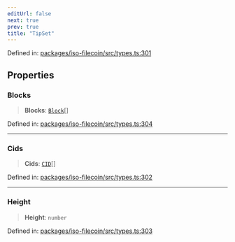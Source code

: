 ```yaml
---
editUrl: false
next: true
prev: true
title: "TipSet"
---
```


Defined in: [packages/iso-filecoin/src/types.ts:301](https://github.com/hugomrdias/filecoin/blob/main/packages/iso-filecoin/src/types.ts#L301)

## Properties

### Blocks

> **Blocks**: [`Block`](/api/iso-filecoin/types/interfaces/block/)[]

Defined in: [packages/iso-filecoin/src/types.ts:304](https://github.com/hugomrdias/filecoin/blob/main/packages/iso-filecoin/src/types.ts#L304)

***

### Cids

> **Cids**: [`CID`](/api/iso-filecoin/types/type-aliases/cid/)[]

Defined in: [packages/iso-filecoin/src/types.ts:302](https://github.com/hugomrdias/filecoin/blob/main/packages/iso-filecoin/src/types.ts#L302)

***

### Height

> **Height**: `number`

Defined in: [packages/iso-filecoin/src/types.ts:303](https://github.com/hugomrdias/filecoin/blob/main/packages/iso-filecoin/src/types.ts#L303)
